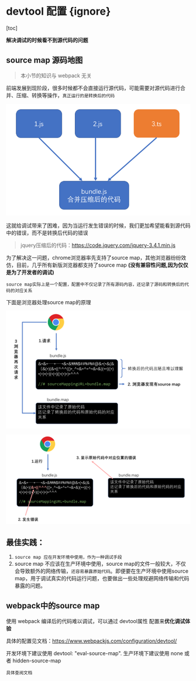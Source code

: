 # devtool 配置 {ignore}

[toc]

**解决调试的时候看不到源代码的问题**

## source map 源码地图

> 本小节的知识与 webpack 无关

前端发展到现阶段，很多时候都不会直接运行源代码，可能需要对源代码进行合并、压缩、转换等操作，`真正运行的是转换后的代码`

![](assets/2020-01-08-16-38-26.png)

这就给调试带来了困难，因为当运行发生错误的时候，我们更加希望能看到源代码中的错误，而不是转换后代码的错误

> jquery压缩后的代码：https://code.jquery.com/jquery-3.4.1.min.js

为了解决这一问题，chrome浏览器率先支持了source map，其他浏览器纷纷效仿，目前，几乎所有新版浏览器都支持了source map  **(没有兼容性问题,因为仅仅是为了开发者的调试)**

`source map实际上是一个配置，配置中不仅记录了所有源码内容，还记录了源码和转换后的代码的对应关系`

下面是浏览器处理source map的原理

![](assets/2020-01-08-16-58-06.png)

![](assets/2020-01-08-17-01-13.png)

## 最佳实践：

1. `source map 应在开发环境中使用，作为一种调试手段`
2. source map 不应该在生产环境中使用，source map的文件一般较大，不仅会导致额外的网络传输，`还容易暴露原始代码`。即便要在生产环境中使用source map，用于调试真实的代码运行问题，也要做出一些处理规避网络传输和代码暴露的问题。

## webpack中的source map

使用 webpack 编译后的代码难以调试，可以通过 devtool属性 配置来**优化调试体验**

具体的配置见文档：https://www.webpackjs.com/configuration/devtool/

开发环境下建议使用  devtool: "eval-source-map".
生产环境下建议使用 none 或者 hidden-source-map

`具体查阅文档`